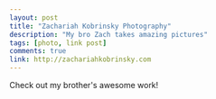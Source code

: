 ```yaml
---
layout: post
title: "Zachariah Kobrinsky Photography"
description: "My bro Zach takes amazing pictures"
tags: [photo, link post]
comments: true
link: http://zachariahkobrinsky.com  
---
```


Check out my brother's awesome work!